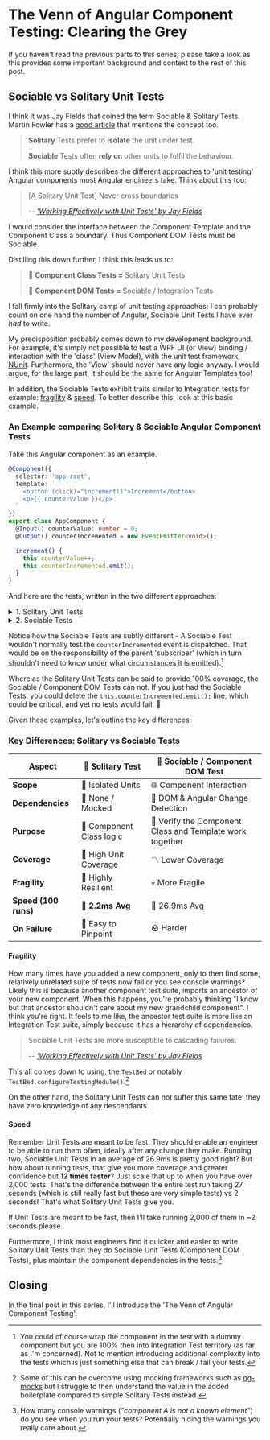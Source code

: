 # The Venn of Angular Component Testing: Clearing the Grey

If you haven't read the previous parts to this series, please take a look as this provides some important background and context to the rest of this post.

## Sociable vs Solitary Unit Tests

I think it was Jay Fields that coined the term Sociable & Solitary Tests. Martin Fowler has a [good article](https://martinfowler.com/bliki/UnitTest.html) that mentions the concept too.

> **Solitary** Tests prefer to **isolate** the unit under test.
>
> **Sociable** Tests often **rely on** other units to fulfil the behaviour.

I think this more subtly describes the different approaches to 'unit testing' Angular components most Angular engineers take. Think about this too:

> [A Solitary Unit Test] Never cross boundaries
>
> -- <cite>['Working Effectively with Unit Tests' by Jay Fields](https://leanpub.com/wewut)</cite>

I would consider the interface between the Component Template and the Component Class a boundary. Thus Component DOM Tests must be Sociable.

Distilling this down further, I think this leads us to:

> 🧩 **Component Class Tests =** Solitary Unit Tests
>
> 🤝 **Component DOM Tests =** Sociable / Integration Tests

I fall firmly into the Solitary camp of unit testing approaches: I can probably count on one hand the number of Angular, Sociable Unit Tests I have ever *had* to write.

My predisposition probably comes down to my development background. For example, it's simply not possible to test a WPF UI (or View) binding / interaction with the 'class' (View Model), with the unit test framework, [NUnit](https://nunit.org/). Furthermore, the 'View' should never have any logic anyway. I would argue, for the large part, it should be the same for Angular Templates too!

In addition, the Sociable Tests exhibit traits similar to Integration tests for example: [fragility](#fragility) & [speed](#speed). To better describe this, look at this basic example.

### An Example comparing Solitary & Sociable Angular Component Tests

Take this Angular component as an example.

```typescript
@Component({
  selector: 'app-root',
  template: `
    <button (click)="increment()">Increment</button>
    <p>{{ counterValue }}</p>
  `
})
export class AppComponent {
  @Input() counterValue: number = 0;
  @Output() counterIncremented = new EventEmitter<void>();

  increment() {
    this.counterValue++;
    this.counterIncremented.emit();
  }
}
```

And here are the tests, written in the two different approaches:

<details>
  <summary>1. Solitary Unit Tests</summary>

  ```typescript
  describe('AppComponent - Solitary Unit Tests', () => {
    describe('when the button is clicked', () => {
      it('should increment the counter value', () => {
        const component = new AppComponent();
        component.counterValue = 0;

        component.increment();

        expect(component.counterValue).toBe(1);
      });

      it('should emit an event', () => {
        const component = new AppComponent();

        let emitted = false;
        component.counterIncremented.subscribe(() => {
          emitted = true;
        });

        component.increment();

        expect(emitted).toBe(true);
      });
    });
  });
  ```

</details>

<details>
  <summary>2. Sociable Tests</summary>

  ```typescript
  describe('AppComponent - Sociable Tests', () => {
    let component: AppComponent;
    let fixture: ComponentFixture<AppComponent>;

    beforeEach(() => {
      TestBed.configureTestingModule({
        declarations: [AppComponent],
      });

      fixture = TestBed.createComponent(AppComponent);
      component = fixture.componentInstance;

      fixture.detectChanges();
    });

    it('should display the initial counter value', () => {
      component.counterValue = 5;
      fixture.detectChanges();

      const displayedValue = fixture.nativeElement.querySelector('p').textContent;
      expect(displayedValue.trim()).toBe('5');
    });

    it('should increment the counter when the button is clicked', () => {
      const button = fixture.nativeElement.querySelector('button');
      button.click();

      fixture.detectChanges();

      const displayedValue = fixture.nativeElement.querySelector('p').textContent;
      expect(displayedValue.trim()).toBe('1');
    });
  });
  ```

</details>

Notice how the Sociable Tests are subtly different - A Sociable Test wouldn't normally test the `counterIncremented` event is dispatched. That would be on the responsibility of the parent 'subscriber' (which in turn shouldn't need to know under what circumstances it is emitted).[^1]

Where as the Solitary Unit Tests can be said to provide 100% coverage, the Sociable / Component DOM Tests can not. If you just had the Sociable Tests, you could delete the `this.counterIncremented.emit();` line, which could be critical, and yet no tests would fail. 🙁

Given these examples, let's outline the key differences:

### Key Differences: Solitary vs Sociable Tests

| Aspect               | 🧩 Solitary Test           | 🤝 Sociable / Component DOM Test                         |
|----------------------|----------------------------|----------------------------------------------------------|
| **Scope**            | 🔬 Isolated Units          | 🌐 Component Interaction                                 |
| **Dependencies**     | 🥸 None / Mocked           | 🎨 DOM & Angular Change Detection                        |
| **Purpose**          | 📐 Component Class logic   | 🔄 Verify the Component Class and Template work together |
| **Coverage**         | 💯 High Unit Coverage      | 〽️ Lower Coverage                                        |
| **Fragility**        | 💪 Highly Resilient        | 💀 More Fragile                                          |
| **Speed (100 runs)** | 🚀 **2.2ms Avg**           | 🐌 26.9ms Avg                                               |
| **On Failure**       | 🎯 Easy to Pinpoint        | 🪨 Harder                                                |

#### Fragility

How many times have you added a new component, only to then find some, relatively unrelated suite of tests now fail or you see console warnings? Likely this is because another component test suite, imports an ancestor of your new component. When this happens, you're probably thinking "I know but that ancestor shouldn't care about my new grandchild component". I think you're right. It feels to me like, the ancestor test suite is more like an Integration Test suite, simply because it has a hierarchy of dependencies.

> Sociable Unit Tests are more susceptible to cascading failures.
>
> -- <cite>['Working Effectively with Unit Tests' by Jay Fields](https://leanpub.com/wewut)</cite>

This all comes down to using, the `TestBed` or notably `TestBed.configureTestingModule()`.[^2]

On the other hand, the Solitary Unit Tests can not suffer this same fate: they have zero knowledge of any descendants.

#### Speed

Remember Unit Tests are meant to be fast. They should enable an engineer to be able to run them often, ideally after any change they make. Running two, Sociable Unit Tests in an average of 26.9ms is pretty good right? But how about running tests, that give you more coverage and greater confidence but **12 times faster**? Just scale that up to when you have over 2,000 tests. That's the difference between the entire test run taking 27 seconds (which is still really fast but these are very simple tests) vs 2 seconds! That's what Solitary Unit Tests give you.

If Unit Tests are meant to be fast, then I'll take running 2,000 of them in ~2 seconds please.

Furthermore, I think most engineers find it quicker and easier to write Solitary Unit Tests than they do Sociable Unit Tests (Component DOM Tests), plus maintain the component dependencies in the tests.[^3]

## Closing

In the final post in this series, I'll introduce the 'The Venn of Angular Component Testing'.

[^1]: You could of course wrap the component in the test with a dummy component but you are 100% then into Integration Test territory (as far as I'm concerned). Not to mention introducing additional complexity into the tests which is just something else that can break / fail your tests.
[^2]: Some of this can be overcome using mocking frameworks such as [ng-mocks](https://github.com/help-me-mom/ng-mocks) but I struggle to then understand the value in the added boilerplate compared to simple Solitary Tests instead.
[^3]: How many console warnings (*"component A is not a known element"*) do you see when you run your tests? Potentially hiding the warnings you really care about.
